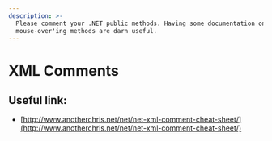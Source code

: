 ```yaml
---
description: >-
  Please comment your .NET public methods. Having some documentation on
  mouse-over'ing methods are darn useful.
---
```


# XML Comments

## Useful link:

* [http://www.anotherchris.net/net/net-xml-comment-cheat-sheet/](http://www.anotherchris.net/net/net-xml-comment-cheat-sheet/)

